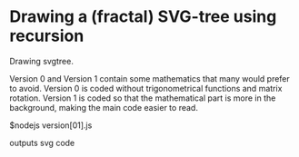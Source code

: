 # Drawing a (fractal) SVG-tree using recursion 
Drawing svgtree.

Version 0 and Version 1 contain some mathematics that many would prefer to avoid. Version 0 is coded without trigonometrical functions and matrix rotation. Version 1 is coded so that the mathematical part is more in the background, making the main code easier to read.

$nodejs version[01].js

outputs svg code

